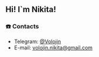 ## Hi! I`m Nikita!

### ☎️ Contacts
- Telegram: <a href="https://t.me/Volojin">@Volojin</a>
- E-mail: volojin.nikita@gmail.com

<!--
**puppalupa/puppalupa** is a ✨ _special_ ✨ repository because its `README.md` (this file) appears on your GitHub profile.

Here are some ideas to get you started:

- 🔭 I’m currently working on ...
- 🌱 I’m currently learning ...
- 👯 I’m looking to collaborate on ...
- 🤔 I’m looking for help with ...
- 💬 Ask me about ...
- 📫 How to reach me: ...
- 😄 Pronouns: ...
- ⚡ Fun fact: ...
-->
